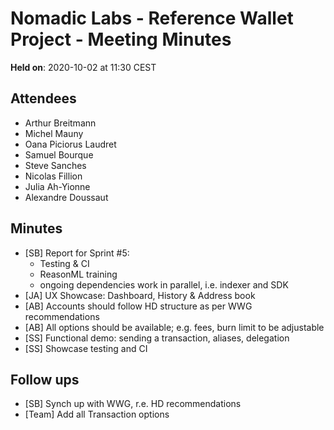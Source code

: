 # Nomadic Labs - Reference Wallet Project - Meeting Minutes

**Held on**: 2020-10-02 at 11:30 CEST

## Attendees

 * Arthur Breitmann
 * Michel Mauny
 * Oana Piciorus Laudret
 * Samuel Bourque
 * Steve Sanches
 * Nicolas Fillion
 * Julia Ah-Yionne
 * Alexandre Doussaut

## Minutes

 * [SB] Report for Sprint #5:
     * Testing & CI
     * ReasonML training
     * ongoing dependencies work in parallel, i.e. indexer and SDK 
 * [JA] UX Showcase: Dashboard, History & Address book
 * [AB] Accounts should follow HD structure as per WWG recommendations
 * [AB] All options should be available; e.g. fees, burn limit to be adjustable
 * [SS] Functional demo: sending a transaction, aliases, delegation
 * [SS] Showcase testing and CI

## Follow ups

 * [SB] Synch up with WWG, r.e. HD recommendations
 * [Team] Add all Transaction options
